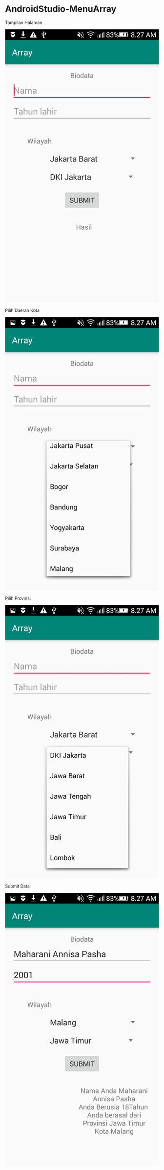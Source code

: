 # AndroidStudio-MenuArray

Tampilan Halaman

![alt_text](https://github.com/maharani26/AndroidStudio-MenuArray/blob/master/1.png)

Pilih Daerah Kota

![alt_text](https://github.com/maharani26/AndroidStudio-MenuArray/blob/master/2.png)

Pilih Provinsi

![alt_text](https://github.com/maharani26/AndroidStudio-MenuArray/blob/master/3.png)

Submit Data

![alt_text](https://github.com/maharani26/AndroidStudio-MenuArray/blob/master/4.png)

